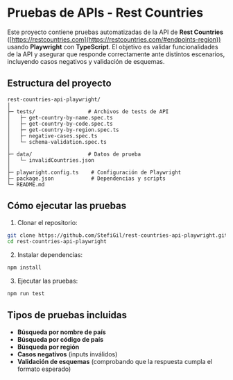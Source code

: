 # Pruebas de APIs - Rest Countries

Este proyecto contiene pruebas automatizadas de la API de **Rest Countries** ([https://restcountries.com](https://restcountries.com/#endpoints-region)) usando **Playwright** con **TypeScript**. El objetivo es validar funcionalidades de la API y asegurar que responde correctamente ante distintos escenarios, incluyendo casos negativos y validación de esquemas.

## Estructura del proyecto

```
rest-countries-api-playwright/
│
├─ tests/                 # Archivos de tests de API
│   ├─ get-country-by-name.spec.ts
│   ├─ get-country-by-code.spec.ts
│   ├─ get-country-by-region.spec.ts
│   ├─ negative-cases.spec.ts
│   └─ schema-validation.spec.ts
│
├─ data/                  # Datos de prueba
│   └─ invalidCountries.json
│
├─ playwright.config.ts    # Configuración de Playwright
├─ package.json            # Dependencias y scripts
└─ README.md
```

## Cómo ejecutar las pruebas

1. Clonar el repositorio:  
```bash
git clone https://github.com/StefiGil/rest-countries-api-playwright.git
cd rest-countries-api-playwright
```

2. Instalar dependencias:  
```bash
npm install
```

3. Ejecutar las pruebas:  
```bash
npm run test
```


## Tipos de pruebas incluidas

- **Búsqueda por nombre de país**
- **Búsqueda por código de país**
- **Búsqueda por región**
- **Casos negativos** (inputs inválidos)
- **Validación de esquemas** (comprobando que la respuesta cumpla el formato esperado)
